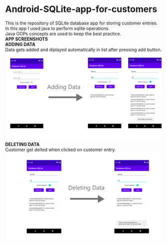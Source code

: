 # Android-SQLite-app-for-customers
This is the repository of SQLite database app for storing customer entries.
<br />
In this app I used java to perform sqlite operations.
<br />
Java OOPs concepts are used to keep the best practice.
<br />
**APP SCREENSHOTS**
<br />
**ADDING DATA**
<br />
Data gets added and diplayed automatically in list after pressing add button.
![Adding data in database](https://github.com/AtharvaMahamuni/Android-SQLite-app-for-customers/blob/main/adding%20data.png)
**DELETING DATA**
<br />
Customer get delted when clicked on customer entry.
![Deleting data from database](https://github.com/AtharvaMahamuni/Android-SQLite-app-for-customers/blob/main/deleting%20data.png)
